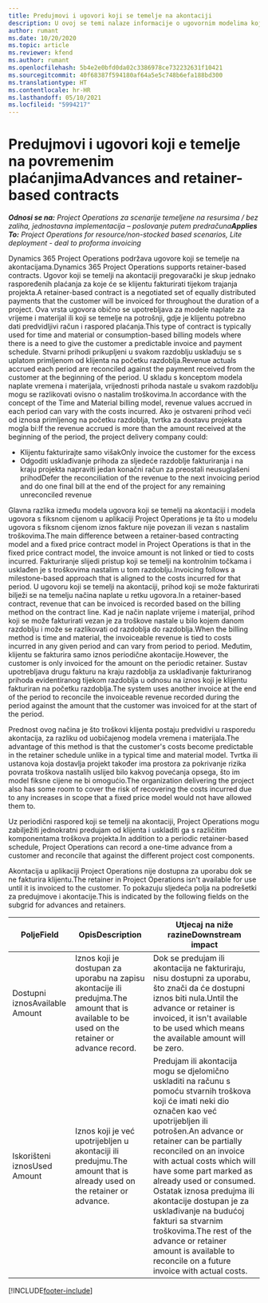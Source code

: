 ```yaml
---
title: Predujmovi i ugovori koji se temelje na akontaciji
description: U ovoj se temi nalaze informacije o ugovornim modelima koji se temelje na akontaciji i predujmovima u aplikaciji Project Operations.
author: rumant
ms.date: 10/20/2020
ms.topic: article
ms.reviewer: kfend
ms.author: rumant
ms.openlocfilehash: 5b4e2e0bfd0da02c3386978ce732232631f10421
ms.sourcegitcommit: 40f68387f594180af64a5e5c748b6efa188bd300
ms.translationtype: HT
ms.contentlocale: hr-HR
ms.lasthandoff: 05/10/2021
ms.locfileid: "5994217"
---
```

# <a name="advances-and-retainer-based-contracts"></a><span data-ttu-id="a74ee-103">Predujmovi i ugovori koji e temelje na povremenim plaćanjima</span><span class="sxs-lookup"><span data-stu-id="a74ee-103">Advances and retainer-based contracts</span></span>


<span data-ttu-id="a74ee-104">_**Odnosi se na:** Project Operations za scenarije temeljene na resursima / bez zaliha, jednostavna implementacija – poslovanje putem predračuna_</span><span class="sxs-lookup"><span data-stu-id="a74ee-104">_**Applies To:** Project Operations for resource/non-stocked based scenarios, Lite deployment - deal to proforma invoicing_</span></span>

<span data-ttu-id="a74ee-105">Dynamics 365 Project Operations podržava ugovore koji se temelje na akontacijama.</span><span class="sxs-lookup"><span data-stu-id="a74ee-105">Dynamics 365 Project Operations supports retainer-based contracts.</span></span> <span data-ttu-id="a74ee-106">Ugovor koji se temelji na akontaciji pregovarački je skup jednako raspoređenih plaćanja za koje će se klijentu fakturirati tijekom trajanja projekta.</span><span class="sxs-lookup"><span data-stu-id="a74ee-106">A retainer-based contract is a negotiated set of equally distributed payments that the customer will be invoiced for throughout the duration of a project.</span></span> <span data-ttu-id="a74ee-107">Ova vrsta ugovora obično se upotrebljava za modele naplate za vrijeme i materijal ili koji se temelje na potrošnji, gdje je klijentu potrebno dati predvidljivi račun i raspored plaćanja.</span><span class="sxs-lookup"><span data-stu-id="a74ee-107">This type of contract is typically used for time and material or consumption-based billing models where there is a need to give the customer a predictable invoice and payment schedule.</span></span> <span data-ttu-id="a74ee-108">Stvarni prihodi prikupljeni u svakom razdoblju usklađuju se s uplatom primljenom od klijenta na početku razdoblja.</span><span class="sxs-lookup"><span data-stu-id="a74ee-108">Revenue actuals accrued each period are reconciled against the payment received from the customer at the beginning of the period.</span></span> <span data-ttu-id="a74ee-109">U skladu s konceptom modela naplate vremena i materijala, vrijednosti prihoda nastale u svakom razdoblju mogu se razlikovati ovisno o nastalim troškovima.</span><span class="sxs-lookup"><span data-stu-id="a74ee-109">In accordance with the concept of the Time and Material billing model, revenue values accrued in each period can vary with the costs incurred.</span></span> <span data-ttu-id="a74ee-110">Ako je ostvareni prihod veći od iznosa primljenog na početku razdoblja, tvrtka za dostavu projekata mogla bi:</span><span class="sxs-lookup"><span data-stu-id="a74ee-110">If the revenue accrued is more than the amount received at the beginning of the period, the project delivery company could:</span></span>

- <span data-ttu-id="a74ee-111">Klijentu fakturirajte samo višak</span><span class="sxs-lookup"><span data-stu-id="a74ee-111">Only invoice the customer for the excess</span></span> 
- <span data-ttu-id="a74ee-112">Odgoditi usklađivanje prihoda za sljedeće razdoblje fakturiranja i na kraju projekta napraviti jedan konačni račun za preostali neusuglašeni prihod</span><span class="sxs-lookup"><span data-stu-id="a74ee-112">Defer the reconciliation of the revenue to the next invoicing period and do one final bill at the end of the project for any remaining unreconciled revenue</span></span>

<span data-ttu-id="a74ee-113">Glavna razlika između modela ugovora koji se temelji na akontaciji i modela ugovora s fiksnom cijenom u aplikaciji Project Operations je ta što u modelu ugovora s fiksnom cijenom iznos fakture nije povezan ili vezan s nastalim troškovima.</span><span class="sxs-lookup"><span data-stu-id="a74ee-113">The main difference between a retainer-based contracting model and a fixed price contract model in Project Operations is that in the fixed price contract model, the invoice amount is not linked or tied to costs incurred.</span></span> <span data-ttu-id="a74ee-114">Fakturiranje slijedi pristup koji se temelji na kontrolnim točkama i usklađen je s troškovima nastalim u tom razdoblju.</span><span class="sxs-lookup"><span data-stu-id="a74ee-114">Invoicing follows a milestone-based approach that is aligned to the costs incurred for that period.</span></span> <span data-ttu-id="a74ee-115">U ugovoru koji se temelji na akontaciji, prihod koji se može fakturirati bilježi se na temelju načina naplate u retku ugovora.</span><span class="sxs-lookup"><span data-stu-id="a74ee-115">In a retainer-based contract, revenue that can be invoiced is recorded based on the billing method on the contract line.</span></span> <span data-ttu-id="a74ee-116">Kad je način naplate vrijeme i materijal, prihod koji se može fakturirati vezan je za troškove nastale u bilo kojem danom razdoblju i može se razlikovati od razdoblja do razdoblja.</span><span class="sxs-lookup"><span data-stu-id="a74ee-116">When the billing method is time and material, the invoiceable revenue is tied to costs incurred in any given period and can vary from period to period.</span></span> <span data-ttu-id="a74ee-117">Međutim, klijentu se fakturira samo iznos periodične akontacije.</span><span class="sxs-lookup"><span data-stu-id="a74ee-117">However, the customer is only invoiced for the amount on the periodic retainer.</span></span> <span data-ttu-id="a74ee-118">Sustav upotrebljava drugu fakturu na kraju razdoblja za usklađivanje fakturiranog prihoda evidentiranog tijekom razdoblja u odnosu na iznos koji je klijentu fakturiran na početku razdoblja.</span><span class="sxs-lookup"><span data-stu-id="a74ee-118">The system uses another invoice at the end of the period to reconcile the invoiceable revenue recorded during the period against the amount that the customer was invoiced for at the start of the period.</span></span>

<span data-ttu-id="a74ee-119">Prednost ovog načina je što troškovi klijenta postaju predvidivi u rasporedu akontacija, za razliku od uobičajenog modela vremena i materijala.</span><span class="sxs-lookup"><span data-stu-id="a74ee-119">The advantage of this method is that the customer's costs become predictable in the retainer schedule unlike in a typical time and material model.</span></span> <span data-ttu-id="a74ee-120">Tvrtka ili ustanova koja dostavlja projekt također ima prostora za pokrivanje rizika povrata troškova nastalih uslijed bilo kakvog povećanja opsega, što im model fiksne cijene ne bi omogućio.</span><span class="sxs-lookup"><span data-stu-id="a74ee-120">The organization delivering the project also has some room to cover the risk of recovering the costs incurred due to any increases in scope that a fixed price model would not have allowed them to.</span></span>

<span data-ttu-id="a74ee-121">Uz periodični raspored koji se temelji na akontaciji, Project Operations mogu zabilježiti jednokratni predujam od klijenta i uskladiti ga s različitim komponentama troškova projekta.</span><span class="sxs-lookup"><span data-stu-id="a74ee-121">In addition to a periodic retainer-based schedule, Project Operations can record a one-time advance from a customer and reconcile that against the different project cost components.</span></span>

<span data-ttu-id="a74ee-122">Akontacija u aplikaciji Project Operations nije dostupna za uporabu dok se ne fakturira klijentu.</span><span class="sxs-lookup"><span data-stu-id="a74ee-122">The retainer in Project Operations isn't available for use until it is invoiced to the customer.</span></span> <span data-ttu-id="a74ee-123">To pokazuju sljedeća polja na podrešetki za predujmove i akontacije.</span><span class="sxs-lookup"><span data-stu-id="a74ee-123">This is indicated by the following fields on the subgrid for advances and retainers.</span></span>

| <span data-ttu-id="a74ee-124">Polje</span><span class="sxs-lookup"><span data-stu-id="a74ee-124">Field</span></span> | <span data-ttu-id="a74ee-125">Opis</span><span class="sxs-lookup"><span data-stu-id="a74ee-125">Description</span></span> | <span data-ttu-id="a74ee-126">Utjecaj na niže razine</span><span class="sxs-lookup"><span data-stu-id="a74ee-126">Downstream impact</span></span> |
| --- | --- | --- |
| <span data-ttu-id="a74ee-127">Dostupni iznos</span><span class="sxs-lookup"><span data-stu-id="a74ee-127">Available Amount</span></span> | <span data-ttu-id="a74ee-128">Iznos koji je dostupan za uporabu na zapisu akontacije ili predujma.</span><span class="sxs-lookup"><span data-stu-id="a74ee-128">The amount that is available to be used on the retainer or advance record.</span></span> | <span data-ttu-id="a74ee-129">Dok se predujam ili akontacija ne fakturiraju, nisu dostupni za uporabu, što znači da će dostupni iznos biti nula.</span><span class="sxs-lookup"><span data-stu-id="a74ee-129">Until the advance or retainer is invoiced, it isn't available to be used which means the available amount will be zero.</span></span> |
| <span data-ttu-id="a74ee-130">Iskorišteni iznos</span><span class="sxs-lookup"><span data-stu-id="a74ee-130">Used Amount</span></span> | <span data-ttu-id="a74ee-131">Iznos koji je već upotrijebljen u akontaciji ili predujmu.</span><span class="sxs-lookup"><span data-stu-id="a74ee-131">The amount that is already used on the retainer or advance.</span></span> | <span data-ttu-id="a74ee-132">Predujam ili akontacija mogu se djelomično uskladiti na računu s pomoću stvarnih troškova koji će imati neki dio označen kao već upotrijebljen ili potrošen.</span><span class="sxs-lookup"><span data-stu-id="a74ee-132">An advance or retainer can be partially reconciled on an invoice with actual costs which will have some part marked as already used or consumed.</span></span> <span data-ttu-id="a74ee-133">Ostatak iznosa predujma ili akontacije dostupan je za usklađivanje na budućoj fakturi sa stvarnim troškovima.</span><span class="sxs-lookup"><span data-stu-id="a74ee-133">The rest of the advance or retainer amount is available to reconcile on a future invoice with actual costs.</span></span> |


[!INCLUDE[footer-include](../../includes/footer-banner.md)]